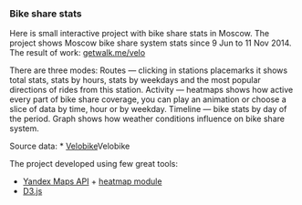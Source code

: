 ### Bike share stats
Here is small interactive project with bike share stats in Moscow. The project shows Moscow bike share system stats since 9 Jun to 11 Nov 2014.
The result of work: [getwalk.me/velo](http://getwalk.me/velo)

There are three modes:
Routes — clicking in stations placemarks it shows total stats, stats by hours, stats by weekdays and the most popular directions of rides from this station. 
Activity — heatmaps shows how active every part of bike share coverage, you can play an animation or choose a slice of data by time, hour or by weekday. 
Timeline — bike stats by day of the period. Graph shows how weather conditions influence on bike share system.

Source data: *  [Velobike](http://velobike.ru/)Velobike

The project developed using few great tools:
  * [Yandex Maps API](http://api.yandex.ru/maps) + [heatmap module](https://github.com/yandex/mapsapi-heatmap)
  * [D3.js](d3js.org)
